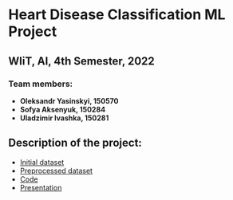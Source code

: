 # Heart Disease Classification ML Project
## WIiT, AI, 4th Semester, 2022
### Team members: 
 - **Oleksandr Yasinskyi, 150570**
 - **Sofya Aksenyuk, 150284**
 - **Uladzimir Ivashka, 150281**

## Description of the project:
  - [Initial dataset](https://github.com/alessandro1802/heart-diseases-classification/blob/main/heart_2020_cleaned.csv)
  - [Preprocessed dataset](https://github.com/alessandro1802/heart-diseases-classification/blob/main/heart_numerical_oversampled.zip)
  - [Code](https://github.com/alessandro1802/heart-diseases-classification/blob/main/ML.ipynb)
  - [Presentation](https://docs.google.com/presentation/d/1AWyUBOnVQu0-7oyVBPmLDIa5Izo9iRsT/edit?usp=sharing&ouid=111704508616076698676&rtpof=true&sd=true)
